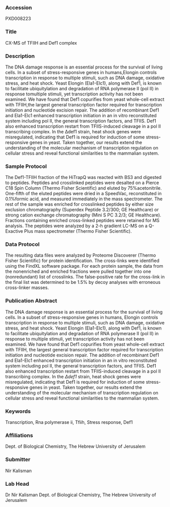 ### Accession
PXD008223

### Title
CX-MS of TFIIH and Def1 complex

### Description
The DNA damage response is an essential process for the survival of living cells. In a subset of stress-responsive genes in humans,Elongin controls transcription in response to multiple stimuli, such as DNA damage, oxidative stress, and heat shock. Yeast Elongin (Ela1-Elc1), along with Def1, is known to facilitate ubiquitylation and degradation of RNA polymerase II (pol II) in response tomultiple stimuli, yet transcription activity has not been examined. We have found that Def1 copurifies from yeast whole-cell extract with TFIIH,the largest general transcription factor required for transcription initiation and nucleotide excision repair. The addition of recombinant Def1 and Ela1-Elc1 enhanced transcription initiation in an in vitro reconstituted system including pol II, the general transcription factors, and TFIIS. Def1 also enhanced transcription restart from TFIIS-induced cleavage in a pol II transcribing complex. In the Δdef1 strain, heat shock genes were misregulated, indicating that Def1 is required for induction of some stress-responsive genes in yeast. Taken together, our results extend the understanding of the molecular mechanism of transcription regulation on cellular stress and reveal functional similarities to the mammalian system.

### Sample Protocol
The Def1-TFIIH fraction of the HiTrapQ was reacted with BS3 and digested to peptides. Peptides and crosslinked peptides were desalted on a Pierce C18 Spin Column (Thermo Fisher Scientific) and eluted by 75%acetonitrile. One-fifth of the eluted peptides were dried in a SpeedVac, reconstituted in 0.1%formic acid, and measured immediately in the mass spectrometer. The rest of the sample was enriched for crosslinked peptides by either size exclusion chromatography (Superdex Peptide 3.2/300; GE Healthcare) or strong cation exchange chromatography (Mini S PC 3.2/3; GE Healthcare). Fractions containing enriched cross-linked peptides were retained for MS analysis. The peptides were analyzed by a 2-h gradient LC-MS on a Q-Exactive Plus mass spectrometer (Thermo Fisher Scientific).

### Data Protocol
The resulting data files were analyzed by Proteome Discoverer (Thermo Fisher Scientific) for protein identification. The cross-links were identified using the FindXL software package. For each protein sample, the data from the nonenriched and enriched fractions were pulled together into one (nonredundant) list of crosslinks. The false-positive rate for the cross-link in the final list was determined to be 1.5% by decoy analyses with erroneous cross-linker masses.

### Publication Abstract
The DNA damage response is an essential process for the survival of living cells. In a subset of stress-responsive genes in humans, Elongin controls transcription in response to multiple stimuli, such as DNA damage, oxidative stress, and heat shock. Yeast Elongin (Ela1-Elc1), along with Def1, is known to facilitate ubiquitylation and degradation of RNA polymerase II (pol II) in response to multiple stimuli, yet transcription activity has not been examined. We have found that Def1 copurifies from yeast whole-cell extract with TFIIH, the largest general transcription factor required for transcription initiation and nucleotide excision repair. The addition of recombinant Def1 and Ela1-Elc1 enhanced transcription initiation in an in vitro reconstituted system including pol II, the general transcription factors, and TFIIS. Def1 also enhanced transcription restart from TFIIS-induced cleavage in a pol II transcribing complex. In the <i>&#x394;def1</i> strain, heat shock genes were misregulated, indicating that Def1 is required for induction of some stress-responsive genes in yeast. Taken together, our results extend the understanding of the molecular mechanism of transcription regulation on cellular stress and reveal functional similarities to the mammalian system.

### Keywords
Transcription, Rna polymerase ii, Tfiih, Stress response, Def1

### Affiliations
Dept. of Biological Chemistry, The Hebrew University of Jerusalem

### Submitter
Nir Kalisman

### Lab Head
Dr Nir Kalisman
Dept. of Biological Chemistry, The Hebrew University of Jerusalem


